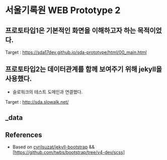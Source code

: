 # 서울기록원 WEB Prototype 2

## 프로토타입1은 기본적인 화면을 이해하고자 하는 목적이었다. 

Target : https://sda17dev.github.io/sda-prototype/html/00_main.html

## 프로토타입2는 데이터관계를 함께 보여주기 위해 jekyll을 사용했다.  
 - 슬로워크의 테스트 도메인과 연결했다.
 
Target : http://sda.slowalk.net/

## _data

## References
- Based on [cyrilsuzat/jekyll-bootstrap](https://github.com/cyrilsuzat/jekyll-bootstrap) && [https://github.com/twbs/bootstrap/tree/v4-dev/scss]